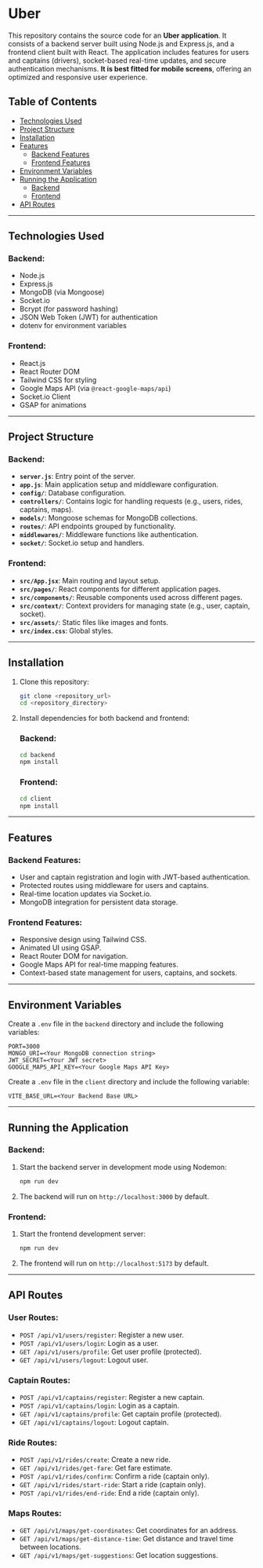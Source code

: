 # Uber

This repository contains the source code for an **Uber application**. It consists of a backend server built using Node.js and Express.js, and a frontend client built with React. The application includes features for users and captains (drivers), socket-based real-time updates, and secure authentication mechanisms. **It is best fitted for mobile screens**, offering an optimized and responsive user experience.

## Table of Contents

- [Technologies Used](#technologies-used)
- [Project Structure](#project-structure)
- [Installation](#installation)
- [Features](#features)
  - [Backend Features](#backend-features)
  - [Frontend Features](#frontend-features)
- [Environment Variables](#environment-variables)
- [Running the Application](#running-the-application)
  - [Backend](#backend)
  - [Frontend](#frontend)
- [API Routes](#api-routes)

---

## Technologies Used

### Backend:

- Node.js
- Express.js
- MongoDB (via Mongoose)
- Socket.io
- Bcrypt (for password hashing)
- JSON Web Token (JWT) for authentication
- dotenv for environment variables

### Frontend:

- React.js
- React Router DOM
- Tailwind CSS for styling
- Google Maps API (via `@react-google-maps/api`)
- Socket.io Client
- GSAP for animations

---

## Project Structure

### Backend:

- **`server.js`**: Entry point of the server.
- **`app.js`**: Main application setup and middleware configuration.
- **`config/`**: Database configuration.
- **`controllers/`**: Contains logic for handling requests (e.g., users, rides, captains, maps).
- **`models/`**: Mongoose schemas for MongoDB collections.
- **`routes/`**: API endpoints grouped by functionality.
- **`middlewares/`**: Middleware functions like authentication.
- **`socket/`**: Socket.io setup and handlers.

### Frontend:

- **`src/App.jsx`**: Main routing and layout setup.
- **`src/pages/`**: React components for different application pages.
- **`src/components/`**: Reusable components used across different pages.
- **`src/context/`**: Context providers for managing state (e.g., user, captain, socket).
- **`src/assets/`**: Static files like images and fonts.
- **`src/index.css`**: Global styles.

---

## Installation

1. Clone this repository:

   ```bash
   git clone <repository_url>
   cd <repository_directory>
   ```

2. Install dependencies for both backend and frontend:

   ### Backend:

   ```bash
   cd backend
   npm install
   ```

   ### Frontend:

   ```bash
   cd client
   npm install
   ```

---

## Features

### Backend Features:

- User and captain registration and login with JWT-based authentication.
- Protected routes using middleware for users and captains.
- Real-time location updates via Socket.io.
- MongoDB integration for persistent data storage.

### Frontend Features:

- Responsive design using Tailwind CSS.
- Animated UI using GSAP.
- React Router DOM for navigation.
- Google Maps API for real-time mapping features.
- Context-based state management for users, captains, and sockets.

---

## Environment Variables

Create a `.env` file in the `backend` directory and include the following variables:

```env
PORT=3000
MONGO_URI=<Your MongoDB connection string>
JWT_SECRET=<Your JWT secret>
GOOGLE_MAPS_API_KEY=<Your Google Maps API Key>
```

Create a `.env` file in the `client` directory and include the following variable:

```env
VITE_BASE_URL=<Your Backend Base URL>
```

---

## Running the Application

### Backend:

1. Start the backend server in development mode using Nodemon:

   ```bash
   npm run dev
   ```

2. The backend will run on `http://localhost:3000` by default.

### Frontend:

1. Start the frontend development server:

   ```bash
   npm run dev
   ```

2. The frontend will run on `http://localhost:5173` by default.

---

## API Routes

### User Routes:

- `POST /api/v1/users/register`: Register a new user.
- `POST /api/v1/users/login`: Login as a user.
- `GET /api/v1/users/profile`: Get user profile (protected).
- `GET /api/v1/users/logout`: Logout user.

### Captain Routes:

- `POST /api/v1/captains/register`: Register a new captain.
- `POST /api/v1/captains/login`: Login as a captain.
- `GET /api/v1/captains/profile`: Get captain profile (protected).
- `GET /api/v1/captains/logout`: Logout captain.

### Ride Routes:

- `POST /api/v1/rides/create`: Create a new ride.
- `GET /api/v1/rides/get-fare`: Get fare estimate.
- `POST /api/v1/rides/confirm`: Confirm a ride (captain only).
- `GET /api/v1/rides/start-ride`: Start a ride (captain only).
- `POST /api/v1/rides/end-ride`: End a ride (captain only).

### Maps Routes:

- `GET /api/v1/maps/get-coordinates`: Get coordinates for an address.
- `GET /api/v1/maps/get-distance-time`: Get distance and travel time between locations.
- `GET /api/v1/maps/get-suggestions`: Get location suggestions.